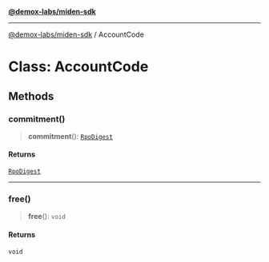 [**@demox-labs/miden-sdk**](../README.md)

***

[@demox-labs/miden-sdk](../README.md) / AccountCode

# Class: AccountCode

## Methods

### commitment()

> **commitment**(): [`RpoDigest`](RpoDigest.md)

#### Returns

[`RpoDigest`](RpoDigest.md)

***

### free()

> **free**(): `void`

#### Returns

`void`
